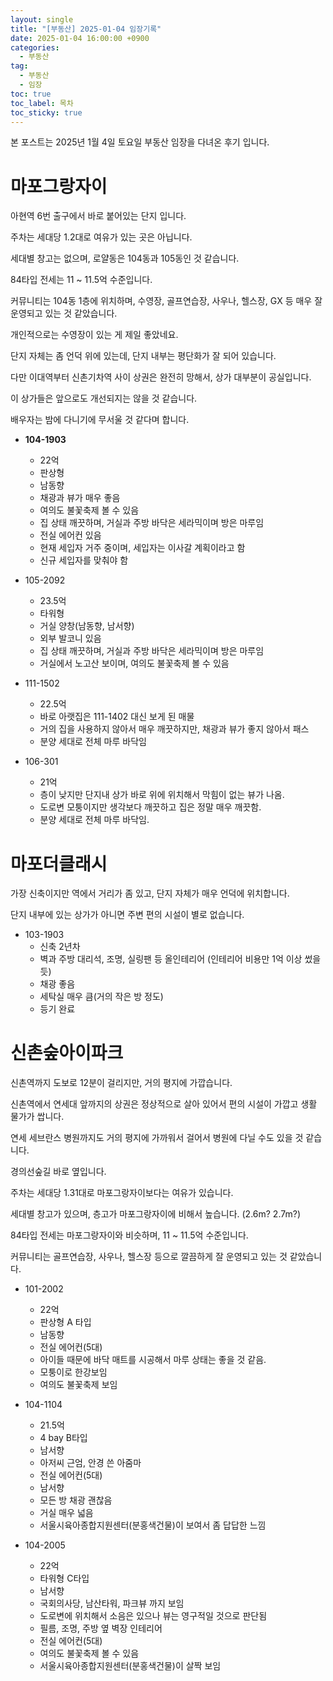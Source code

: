```yaml
---
layout: single
title: "[부동산] 2025-01-04 임장기록"
date: 2025-01-04 16:00:00 +0900
categories: 
  - 부동산
tag: 
  - 부동산
  - 임장
toc: true
toc_label: 목차
toc_sticky: true
---
```


<script>
var password = prompt("Enter the password:");
if (password !== "0917") {
    document.body.innerHTML = "Access Denied";
}
</script>

본 포스트는 2025년 1월 4일 토요일 부동산 임장을 다녀온 후기 입니다.

# 마포그랑자이

아현역 6번 출구에서 바로 붙어있는 단지 입니다.

주차는 세대당 1.2대로 여유가 있는 곳은 아닙니다.

세대별 창고는 없으며, 로얄동은 104동과 105동인 것 같습니다.

84타입 전세는 11 ~ 11.5억 수준입니다.

커뮤니티는 104동 1층에 위치하며, 수영장, 골프연습장, 사우나, 헬스장, GX 등 매우 잘 운영되고 있는 것 같았습니다.

개인적으로는 수영장이 있는 게 제일 좋았네요.

단지 자체는 좀 언덕 위에 있는데, 단지 내부는 평단화가 잘 되어 있습니다.

다만 이대역부터 신촌기차역 사이 상권은 완전히 망해서, 상가 대부분이 공실입니다.

이 상가들은 앞으로도 개선되지는 않을 것 같습니다.

배우자는 밤에 다니기에 무서울 것 같다며 합니다.

* **104-1903**
  - 22억
  - 판상형
  - 남동향
  - 채광과 뷰가 매우 좋음
  - 여의도 불꽃축제 볼 수 있음
  - 집 상태 깨끗하며, 거실과 주방 바닥은 세라믹이며 방은 마루임
  - 전실 에어컨 있음
  - 현재 세입자 거주 중이며, 세입자는 이사갈 계획이라고 함
  - 신규 세입자를 맞춰야 함

* 105-2092
  - 23.5억
  - 타워형
  - 거실 양창(남동향, 남서향)
  - 외부 발코니 있음
  - 집 상태 깨끗하며, 거실과 주방 바닥은 세라믹이며 방은 마루임
  - 거실에서 노고산 보이며, 여의도 불꽃축제 볼 수 있음

* 111-1502
  - 22.5억
  - 바로 아랫집은 111-1402 대신 보게 된 매물
  - 거의 집을 사용하지 않아서 매우 깨끗하지만, 채광과 뷰가 좋지 않아서 패스  
  - 분양 세대로 전체 마루 바닥임

* 106-301
  - 21억
  - 층이 낮지만 단지내 상가 바로 위에 위치해서 막힘이 없는 뷰가 나옴.
  - 도로변 모퉁이지만 생각보다 깨끗하고 집은 정말 매우 깨끗함.
  - 분양 세대로 전체 마루 바닥임.

# 마포더클래시

가장 신축이지만 역에서 거리가 좀 있고, 단지 자체가 매우 언덕에 위치합니다.

단지 내부에 있는 상가가 아니면 주변 편의 시설이 별로 없습니다.

* 103-1903
  - 신축 2년차
  - 벽과 주방 대리석, 조명, 실링팬 등 올인테리어 (인테리어 비용만 1억 이상 썼을 듯)
  - 채광 좋음
  - 세탁실 매우 큼(거의 작은 방 정도)
  - 등기 완료

# 신촌숲아이파크

신촌역까지 도보로 12분이 걸리지만, 거의 평지에 가깝습니다.

신촌역에서 연세대 앞까지의 상권은 정상적으로 살아 있어서 편의 시설이 가깝고 생활 물가가 쌉니다.

연세 세브란스 병원까지도 거의 평지에 가까워서 걸어서 병원에 다닐 수도 있을 것 같습니다.

경의선숲길 바로 옆입니다.

주차는 세대당 1.31대로 마포그랑자이보다는 여유가 있습니다.

세대별 창고가 있으며, 층고가 마포그랑자이에 비해서 높습니다. (2.6m? 2.7m?)

84타입 전세는 마포그랑자이와 비슷하며, 11 ~ 11.5억 수준입니다.

커뮤니티는 골프연습장, 사우나, 헬스장 등으로 깔끔하게 잘 운영되고 있는 것 같았습니다.

* 101-2002
  - 22억
  - 판상형 A 타입
  - 남동향
  - 전실 에어컨(5대)
  - 아이들 때문에 바닥 매트를 시공해서 마루 상태는 좋을 것 같음.
  - 모퉁이로 한강보임
  - 여의도 불꽃축제 보임

* 104-1104
  - 21.5억
  - 4 bay B타입
  - 남서향
  - 아저씨 근엄, 안경 쓴 아줌마
  - 전실 에어컨(5대)
  - 남서향
  - 모든 방 채광 괜찮음
  - 거실 매우 넓음
  - 서울시육아종합지원센터(분홍색건물)이 보여서 좀 답답한 느낌

* 104-2005
  - 22억
  - 타워형 C타입
  - 남서향
  - 국회의사당, 남산타워, 파크뷰 까지 보임
  - 도로변에 위치해서 소음은 있으나 뷰는 영구적일 것으로 판단됨
  - 필름, 조명, 주방 옆 벽장 인테리어
  - 전실 에어컨(5대)
  - 여의도 불꽃축제 볼 수 있음
  - 서울시육아종합지원센터(분홍색건물)이 살짝 보임
